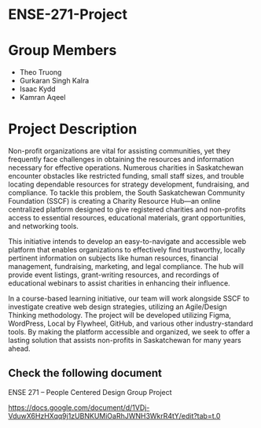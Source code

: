# ENSE-271-Project

# Group Members

* Theo Truong
* Gurkaran Singh Kalra
* Isaac Kydd
* Kamran Aqeel

# Project Description

Non-profit organizations are vital for assisting communities, yet they frequently face challenges in obtaining the resources and information necessary for effective operations. Numerous charities in Saskatchewan encounter obstacles like restricted funding, small staff sizes, and trouble locating dependable resources for strategy development, fundraising, and compliance. To tackle this problem, the South Saskatchewan Community Foundation (SSCF) is creating a Charity Resource Hub—an online centralized platform designed to give registered charities and non-profits access to essential resources, educational materials, grant opportunities, and networking tools. 

This initiative intends to develop an easy-to-navigate and accessible web platform that enables organizations to effectively find trustworthy, locally pertinent information on subjects like human resources, financial management, fundraising, marketing, and legal compliance. The hub will provide event listings, grant-writing resources, and recordings of educational webinars to assist charities in enhancing their influence. 

In a course-based learning initiative, our team will work alongside SSCF to investigate creative web design strategies, utilizing an Agile/Design Thinking methodology. The project will be developed utilizing Figma, WordPress, Local by Flywheel, GitHub, and various other industry-standard tools. By making the platform accessible and organized, we seek to offer a lasting solution that assists non-profits in Saskatchewan for many years ahead. 


## Check the following document
ENSE 271 – People Centered Design Group Project

https://docs.google.com/document/d/1VDj-VduwX6HzHXqq9j1zUBNKUMiOaRhJWNH3WkrR4tY/edit?tab=t.0
